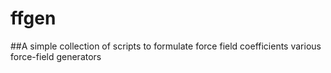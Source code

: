 # ffgen
##A simple collection of scripts to formulate force field coefficients
various force-field generators 
